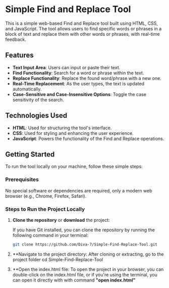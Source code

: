 # Simple Find and Replace Tool

This is a simple web-based Find and Replace tool built using HTML, CSS, and JavaScript. The tool allows users to find specific words or phrases in a block of text and replace them with other words or phrases, with real-time feedback.

## Features

- **Text Input Area**: Users can input or paste their text.
- **Find Functionality**: Search for a word or phrase within the text.
- **Replace Functionality**: Replace the found word/phrase with a new one.
- **Real-Time Replacement**: As the user types, the text is updated automatically.
- **Case-Sensitive and Case-Insensitive Options**: Toggle the case sensitivity of the search.

## Technologies Used

- **HTML**: Used for structuring the tool's interface.
- **CSS**: Used for styling and enhancing the user experience.
- **JavaScript**: Powers the functionality of the Find and Replace operations.

## Getting Started

To run the tool locally on your machine, follow these simple steps:

### Prerequisites

No special software or dependencies are required, only a modern web browser (e.g., Chrome, Firefox, Safari).

### Steps to Run the Project Locally

1. **Clone the repository** or **download** the project:
   
   If you have Git installed, you can clone the repository by running the following command in your terminal:
   ```bash
   git clone https://github.com/Diva-7/Simple-Find-Replace-Tool.git
2. **Navigate to the project directory: After cloning or extracting, go to the project folder
     cd Simple-Find-Replace-Tool
3.  **Open the index.html file: To open the project in your browser, you can double-click on the index.html file, or if you're using the terminal, you can open it directly with with command **"open index.html"**


   

